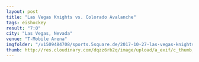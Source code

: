 ```yaml
---
layout: post
title: "Las Vegas Knights vs. Colorado Avalanche"
tags: eishockey
result: "7:0"
city: "Las Vegas, Nevada"
venue: "T-Mobile Arena"
imgfolder: "/v1509484708/sports.5square.de/2017-10-27-las-vegas-knights-vs-colorado-avalanche/"
thumb: http://res.cloudinary.com/dqzz6rb2q/image/upload/a_exif/c_thumb,g_center,h_251,w_251/v1509484708/sports.5square.de/2017-10-27-las-vegas-knights-vs-colorado-avalanche/IMG_2734.jpg
---
```

<div class="media">
  <a href="{{ site.img_baseurl }}{{ post.imagefolder }}IMG_2734.jpg"><img src="{{ site.img_baseurl }}{{ site.img_thumb}}yyy{{ post.imagefolder }}zzzIMG_2734.jpg" alt="" title="" /></a>
</div>
<div class="media">
  <a href="{{ site.img_baseurl }}{{ post.imagefolder }}IMG_2735.jpg"><img src="{{ site.img_baseurl }}{{ site.img_thumb}}{{ post.imagefolder }}IMG_2735.jpg" alt="" title="This right here is a caption." /></a>
</div>
<div class="media">
  <a href="{{ site.img_baseurl }}{{ post.imagefolder }}IMG_2736.jpg"><img src="{{ site.img_baseurl }}{{ site.img_thumb}}{{ post.imagefolder }}IMG_2736.jpg" alt="" title="This right here is a caption." /></a>
</div>
<div class="media">
  <a href="{{ site.img_baseurl }}{{ post.imagefolder }}IMG_2738.jpg"><img src="{{ site.img_baseurl }}{{ site.img_thumb}}{{ post.imagefolder }}IMG_2738.jpg" alt="" title="This right here is a caption." /></a>
</div>
<div class="media">
  <a href="{{ site.img_baseurl }}{{ post.imagefolder }}IMG_2741.jpg"><img src="{{ site.img_baseurl }}{{ site.img_thumb}}{{ post.imagefolder }}IMG_2741.jpg" alt="" title="This right here is a caption." /></a>
</div>
<div class="media">
  <a href="{{ site.img_baseurl }}{{ post.imagefolder }}IMG_2742.jpg"><img src="{{ site.img_baseurl }}{{ site.img_thumb}}{{ post.imagefolder }}IMG_2742.jpg" alt="" title="This right here is a caption." /></a>
</div>
<div class="media">
  <a href="{{ site.img_baseurl }}{{ post.imagefolder }}IMG_2742.jpg"><img src="{{ site.img_baseurl }}{{ site.img_thumb}}{{ post.imagefolder }}IMG_2742.jpg" alt="" title="This right here is a caption." /></a>
</div>
<div class="media">
  <a href="{{ site.img_baseurl }}{{ post.imagefolder }}IMG_2742.jpg"><img src="{{ site.img_baseurl }}{{ site.img_thumb}}{{ post.imagefolder }}IMG_2742.jpg" alt="" title="This right here is a caption." /></a>
</div>
<div class="media">
  <a href="{{ site.img_baseurl }}{{ post.imagefolder }}IMG_2743.jpg"><img src="{{ site.img_baseurl }}{{ site.img_thumb}}{{ post.imagefolder }}IMG_2743.jpg" alt="" title="This right here is a caption." /></a>
</div>
<div class="media">
  <a href="{{ site.img_baseurl }}{{ post.imagefolder }}IMG_2746.jpg"><img src="{{ site.img_baseurl }}{{ site.img_thumb}}{{ post.imagefolder }}IMG_2746.jpg" alt="" title="This right here is a caption." /></a>
</div>
<div class="media">
  <a href="{{ site.img_baseurl }}{{ post.imagefolder }}IMG_2749.jpg"><img src="{{ site.img_baseurl }}{{ site.img_thumb}}{{ post.imagefolder }}IMG_2749.jpg" alt="" title="This right here is a caption." /></a>
</div>
<div class="media">
  <a href="{{ site.img_baseurl }}{{ post.imagefolder }}IMG_2756.jpg"><img src="{{ site.img_baseurl }}{{ site.img_thumb}}{{ post.imagefolder }}IMG_2756.jpg" alt="" title="This right here is a caption." /></a>
</div>
<div class="media">
  <a href="{{ site.img_baseurl }}{{ post.imagefolder }}IMG_2760.jpg"><img src="{{ site.img_baseurl }}{{ site.img_thumb}}{{ post.imagefolder }}IMG_2760.jpg" alt="" title="This right here is a caption." /></a>
</div>
<div class="media">
  <a href="{{ site.img_baseurl }}{{ post.imagefolder }}IMG_2768.jpg"><img src="{{ site.img_baseurl }}{{ site.img_thumb}}{{ post.imagefolder }}IMG_2768.jpg" alt="" title="This right here is a caption." /></a>
</div>
<div class="media">
  <a href="http://res.cloudinary.com/dqzz6rb2q/video/upload/br_300,vc_h264/v1509492132/IMG_2744_i1xq4x.mov"><img src="http://res.cloudinary.com/dqzz6rb2q/video/upload/br_300,c_thumb,h_251,vc_h264,w_251/v1509492132/IMG_2744_i1xq4x.jpg" alt="" title="This right here is a caption." /></a>
</div>

